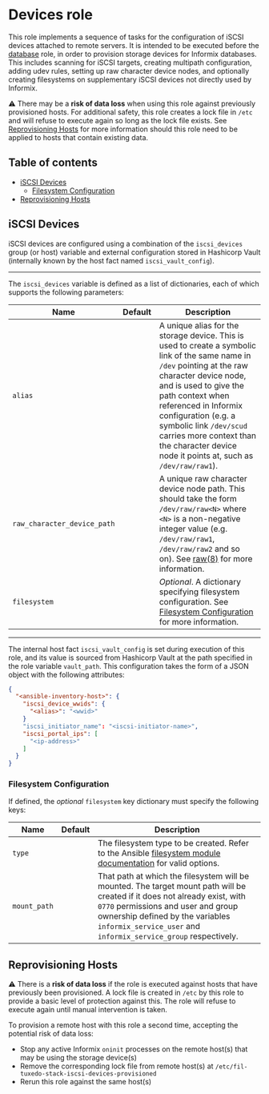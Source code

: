 # Devices role

This role implements a sequence of tasks for the configuration of iSCSI devices attached to remote servers. It is intended to be executed before the [database](/roles/database/README.md) role, in order to provision storage devices for Informix databases. This includes scanning for iSCSI targets, creating multipath configuration, adding udev rules, setting up raw character device nodes, and optionally creating filesystems on supplementary iSCSI devices not directly used by Informix.

:warning: There may be a **risk of data loss** when using this role against previously provisioned hosts. For additional safety, this role creates a lock file in `/etc` and will refuse to execute again so long as the lock file exists. See [Reprovisioning Hosts](#reprovisioning-hosts) for more information should this role need to be applied to hosts that contain existing data.

## Table of contents

* [iSCSI Devices][1]
  * [Filesystem Configuration][2]
* [Reprovisioning Hosts][3]

[1]: #iscsi-devices
[2]: #filesystem-configuration
[3]: #reprovisioning-hosts

## iSCSI Devices

iSCSI devices are configured using a combination of the `iscsi_devices` group (or host) variable and external configuration stored in Hashicorp Vault (internally known by the host fact named `iscsi_vault_config`).

---

The `iscsi_devices` variable is defined as a list of dictionaries, each of which supports the following parameters:

| Name                        | Default | Description                                                                           |
|-----------------------------|---------|---------------------------------------------------------------------------------------|
| `alias`                     |         | A unique alias for the storage device. This is used to create a symbolic link of the same name in `/dev` pointing at the raw character device node, and is used to give the path context when referenced in Informix configuration (e.g. a symbolic link `/dev/scud` carries more context than the character device node it points at, such as `/dev/raw/raw1`). |
| `raw_character_device_path` |         | A unique raw character device node path. This should take the form `/dev/raw/raw<N>` where `<N>` is a non-negative integer value (e.g. `/dev/raw/raw1`, `/dev/raw/raw2` and so on). See [raw(8)](https://www.man7.org/linux/man-pages/man8/raw.8.html) for more information. |
| `filesystem`                |         | _Optional_. A dictionary specifying filesystem configuration. See [Filesystem Configuration][2] for more information. |

---

The internal host fact `iscsi_vault_config` is set during execution of this role, and its value is sourced from Hashicorp Vault at the path specified in the role variable `vault_path`. This configuration takes the form of a JSON object with the following attributes:

```json
{
  "<ansible-inventory-host>": {
    "iscsi_device_wwids": {
      "<alias>": "<wwid>"
    }
    "iscsi_initiator_name": "<iscsi-initiator-name>",
    "iscsi_portal_ips": [
      "<ip-address>"
    ]
  }
}
```

### Filesystem Configuration

If defined, the _optional_ `filesystem` key dictionary must specify the following keys:

| Name         | Default | Description                                                                           |
|--------------|---------|---------------------------------------------------------------------------------------|
| `type`       |         | The filesystem type to be created. Refer to the Ansible [filesystem module documentation](https://docs.ansible.com/ansible/latest/collections/community/general/filesystem_module.html) for valid options. |
| `mount_path` |         | That path at which the filesystem will be mounted. The target mount path will be created if it does not already exist, with `0770` permissions and user and group ownership defined by the variables `informix_service_user` and `informix_service_group` respectively. |

## Reprovisioning Hosts

:warning: There is a **risk of data loss** if the role is executed against hosts that have previously been provisioned. A lock file is created in `/etc` by this role to provide a basic level of protection against this. The role will refuse to execute again until manual intervention is taken.

To provision a remote host with this role a second time, accepting the potential risk of data loss:

* Stop any active Informix `oninit` processes on the remote host(s) that may be using the storage device(s)
* Remove the corresponding lock file from remote host(s) at `/etc/fil-tuxedo-stack-iscsi-devices-provisioned`
* Rerun this role against the same host(s)

